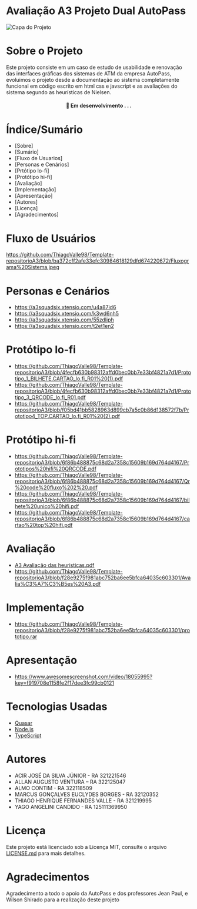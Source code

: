 # Avaliação A3 Projeto Dual AutoPass


![Capa do Projeto](https://www.google.com/imgres?imgurl=https%3A%2F%2Fwww.autopass.com.br%2Fwp-content%2Fuploads%2F2021%2F05%2Flogo_provisorio.svg&tbnid=Ou3zQbcdFz9ojM&vet=12ahUKEwj9jr3jp8H_AhXnpycCHeA_BKEQMygAegUIARC4AQ..i&imgrefurl=https%3A%2F%2Fwww.autopass.com.br%2F&docid=qYRHiQHHaaeHbM&w=800&h=136&q=autopass&ved=2ahUKEwj9jr3jp8H_AhXnpycCHeA_BKEQMygAegUIARC4AQ)

# Sobre o Projeto

Este projeto consiste em um caso de estudo de usabilidade e renovação das interfaces gráficas dos sistemas de ATM da empresa AutoPass, evoluimos o projeto desde a documentação ao sistema completamente funcional em código escrito em html css e javscript e as avaliações do sistema segundo as heurísticas de Nielsen.

<h4 align="center"> 
	🚧  Em desenvolvimento . . .
</h4>

# Índice/Sumário

* [Sobre]
* [Sumário]
* [Fluxo de Usuarios]
* [Personas e Cenários]
* [Prtótipo lo-fi]
* [Protótipo hi-fi]
* [Avaliação]
* [Implementação]
* [Apresentação]
* [Autores]
* [Licença]
* [Agradecimentos]


# Fluxo de Usuários
https://github.com/ThiagoValle98/Template-repositorioA3/blob/ba372cff2afe33efc30984618129dfd674220672/Fluxograma%20Sistema.jpeg


# Personas e Cenários

* https://a3squadsix.xtensio.com/u4a87id6
* https://a3squadsix.xtensio.com/k3wd6nh5
* https://a3squadsix.xtensio.com/55zdliph
* https://a3squadsix.xtensio.com/t2et1en2


# Protótipo lo-fi
* https://github.com/ThiagoValle98/Template-repositorioA3/blob/4fecfb630b98312affd0bec0bb7e33bf4821a7d1/Prototipo_1_BILHETE.CARTAO_lo.fi_R01%20(1).pdf
* https://github.com/ThiagoValle98/Template-repositorioA3/blob/4fecfb630b98312affd0bec0bb7e33bf4821a7d1/Prototipo_3_QRCODE_lo.fi_R01.pdf
* https://github.com/ThiagoValle98/Template-repositorioA3/blob/f05bd41bb5828963d899cb7a5c0b86d138572f7b/Prototipo4_TOP.CARTAO_lo.fi_R01%20(2).pdf



# Protótipo hi-fi
* https://github.com/ThiagoValle98/Template-repositorioA3/blob/6f86b488875c68d2a7358c15609b169d764d4167/Prototipos%20hifi%20QRCODE.pdf
* https://github.com/ThiagoValle98/Template-repositorioA3/blob/6f86b488875c68d2a7358c15609b169d764d4167/Qr%20code%20fluxo%202%20.pdf
* https://github.com/ThiagoValle98/Template-repositorioA3/blob/6f86b488875c68d2a7358c15609b169d764d4167/bilhete%20unico%20hifi.pdf
* https://github.com/ThiagoValle98/Template-repositorioA3/blob/6f86b488875c68d2a7358c15609b169d764d4167/cartao%20top%20hifi.pdf

# Avaliação
* [A3 Avaliação das heuristicas.pdf](https://github.com/ThiagoValle98/Template-repositorioA3/blob/f28e9275f981abc752ba6ee5bfca64035c603301/A3%20Avalia%C3%A7%C3%A3o%20das%20heuristicas.pdf)
* https://github.com/ThiagoValle98/Template-repositorioA3/blob/f28e9275f981abc752ba6ee5bfca64035c603301/Avalia%C3%A7%C3%B5es%20A3.pdf

# Implementação
* https://github.com/ThiagoValle98/Template-repositorioA3/blob/f28e9275f981abc752ba6ee5bfca64035c603301/prototipo.rar

# Apresentação

* https://www.awesomescreenshot.com/video/18055995?key=f919708e1158fe2f17dee3fc99cb0121

# Tecnologias Usadas

- [Quasar](https://quasar.dev)
- [Node.js](https://nodejs.org/en/)
- [TypeScript](https://www.typescriptlang.org/)



# Autores

* ACIR JOSÉ DA SILVA JÚNIOR - RA 321221546
* ALLAN AUGUSTO VENTURA – RA 322125047
* ALMO CONTIM - RA 322118509
* MARCUS GONÇALVES EUCLYDES BORGES - RA 32120352
* THIAGO HENRIQUE FERNANDES VALLE - RA 321219995
* YAGO ANGELINI CANDIDO - RA 125111369950



# Licença

Este projeto está licenciado sob a Licença MIT,  consulte o arquivo [LICENSE.md](LICENSE.md) para mais detalhes.

# Agradecimentos

Agradecimento a todo o apoio da AutoPass e dos professores Jean Paul, e Wilson Shirado para a realização deste projeto 
